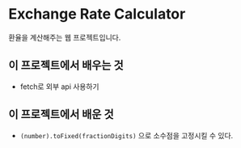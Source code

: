 # Exchange Rate Calculator

환율을 계산해주는 웹 프로젝트입니다.
   
## 이 프로젝트에서 배우는 것

- fetch로 외부 api 사용하기

## 이 프로젝트에서 배운 것

- `(number).toFixed(fractionDigits)` 으로 소수점을 고정시킬 수 있다. 
